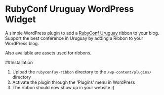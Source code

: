 # RubyConf Uruguay WordPress Widget

A simple WordPress plugin to add a [RubyConf Uruguay](http://rubyconfuruguay.org/) ribbon to your blog. Support the best conference in Uruguay by adding a Ribbon to your WordPress blog.

Also available are assets used for ribbons.

##Installation

1. Upload the `rubyconfuy-ribbon` directory to the `/wp-content/plugins/` directory
2. Activate the plugin through the 'Plugins' menu in WordPress
3. The ribbon should now show up in your website :)
